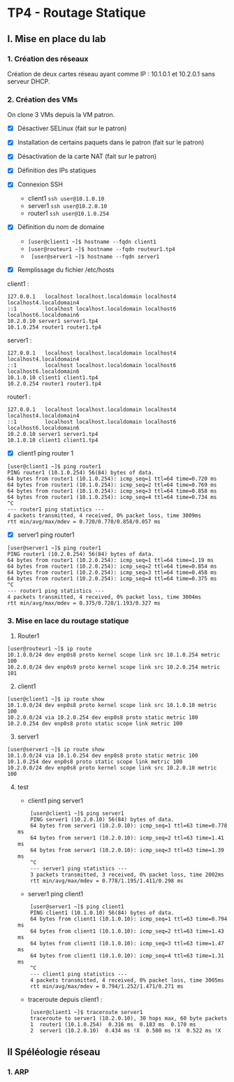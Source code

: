 # TP4 - Routage Statique

## I. Mise en place du lab

### 1. Création des réseaux
Création de deux cartes réseau ayant comme IP : 10.1.0.1 et 10.2.0.1 sans serveur DHCP.

### 2. Création des VMs
On clone 3 VMs depuis la VM patron.

- [x] Désactiver SELinux (fait sur le patron)
- [x] Installation de certains paquets dans le patron (fait sur le patron)
- [x] Désactivation de la carte NAT (fait sur le patron)
- [x] Définition des IPs statiques
- [x] Connexion SSH
    * client1 `ssh user@10.1.0.10 `
    * server1 `ssh user@10.2.0.10 `
    * router1 `ssh user@10.1.0.254 `

- [x] Définition du nom de domaine
    * `[user@client1 ~]$ hostname --fqdn client1 `
    * `[user@routeur1 ~]$ hostname --fqdn routeur1.tp4`
    * ` [user@server1 ~]$ hostname --fqdn server1`

- [x] Remplissage du fichier /etc/hosts

client1 :
``` 
127.0.0.1   localhost localhost.localdomain localhost4 localhost4.localdomain4
::1         localhost localhost.localdomain localhost6 localhost6.localdomain6
10.2.0.10 server1 server1.tp4
10.1.0.254 router1 router1.tp4 
```

server1 :
```
127.0.0.1   localhost localhost.localdomain localhost4 localhost4.localdomain4
::1         localhost localhost.localdomain localhost6 localhost6.localdomain6
10.1.0.10 client1 client1.tp4
10.2.0.254 router1 router1.tp4
```

router1 :
```
127.0.0.1   localhost localhost.localdomain localhost4 localhost4.localdomain4
::1         localhost localhost.localdomain localhost6 localhost6.localdomain6
10.2.0.10 server1 server1.tp4
10.1.0.10 client1 client1.tp4
```

- [x] client1 ping router 1

```
[user@client1 ~]$ ping router1
PING router1 (10.1.0.254) 56(84) bytes of data.
64 bytes from router1 (10.1.0.254): icmp_seq=1 ttl=64 time=0.720 ms
64 bytes from router1 (10.1.0.254): icmp_seq=2 ttl=64 time=0.769 ms
64 bytes from router1 (10.1.0.254): icmp_seq=3 ttl=64 time=0.858 ms
64 bytes from router1 (10.1.0.254): icmp_seq=4 ttl=64 time=0.734 ms
^C
--- router1 ping statistics ---
4 packets transmitted, 4 received, 0% packet loss, time 3009ms
rtt min/avg/max/mdev = 0.720/0.770/0.858/0.057 ms
```

- [x] server1 ping router1

```
[user@server1 ~]$ ping router1
PING router1 (10.2.0.254) 56(84) bytes of data.
64 bytes from router1 (10.2.0.254): icmp_seq=1 ttl=64 time=1.19 ms
64 bytes from router1 (10.2.0.254): icmp_seq=2 ttl=64 time=0.854 ms
64 bytes from router1 (10.2.0.254): icmp_seq=3 ttl=64 time=0.458 ms
64 bytes from router1 (10.2.0.254): icmp_seq=4 ttl=64 time=0.375 ms
^C
--- router1 ping statistics ---
4 packets transmitted, 4 received, 0% packet loss, time 3004ms
rtt min/avg/max/mdev = 0.375/0.720/1.193/0.327 ms
```

### 3. Mise en lace du routage statique

1. Router1
```
[user@routeur1 ~]$ ip route
10.1.0.0/24 dev enp0s8 proto kernel scope link src 10.1.0.254 metric 100
10.2.0.0/24 dev enp0s9 proto kernel scope link src 10.2.0.254 metric 101
```

2. client1
```
[user@client1 ~]$ ip route show
10.1.0.0/24 dev enp0s8 proto kernel scope link src 10.1.0.10 metric 100
10.2.0.0/24 via 10.2.0.254 dev enp0s8 proto static metric 100
10.2.0.254 dev enp0s8 proto static scope link metric 100
```

3. server1
```
[user@server1 ~]$ ip route show
10.1.0.0/24 via 10.1.0.254 dev enp0s8 proto static metric 100
10.1.0.254 dev enp0s8 proto static scope link metric 100
10.2.0.0/24 dev enp0s8 proto kernel scope link src 10.2.0.10 metric 100
```

4. test
    * client1 ping server1 
    ```
        [user@client1 ~]$ ping server1
        PING server1 (10.2.0.10) 56(84) bytes of data.
        64 bytes from server1 (10.2.0.10): icmp_seq=1 ttl=63 time=0.778 ms
        64 bytes from server1 (10.2.0.10): icmp_seq=2 ttl=63 time=1.41 ms
        64 bytes from server1 (10.2.0.10): icmp_seq=3 ttl=63 time=1.39 ms
        ^C
        --- server1 ping statistics ---
        3 packets transmitted, 3 received, 0% packet loss, time 2002ms
        rtt min/avg/max/mdev = 0.778/1.195/1.411/0.298 ms 
    ```

    * server1 ping client1
    ```
        [user@server1 ~]$ ping client1
        PING client1 (10.1.0.10) 56(84) bytes of data.
        64 bytes from client1 (10.1.0.10): icmp_seq=1 ttl=63 time=0.794 ms
        64 bytes from client1 (10.1.0.10): icmp_seq=2 ttl=63 time=1.43 ms
        64 bytes from client1 (10.1.0.10): icmp_seq=3 ttl=63 time=1.47 ms
        64 bytes from client1 (10.1.0.10): icmp_seq=4 ttl=63 time=1.31 ms
        ^C
        --- client1 ping statistics ---
        4 packets transmitted, 4 received, 0% packet loss, time 3005ms
        rtt min/avg/max/mdev = 0.794/1.252/1.471/0.271 ms
    ```

    * traceroute depuis client1 :
    ```
        [user@client1 ~]$ traceroute server1
        traceroute to server1 (10.2.0.10), 30 hops max, 60 byte packets
        1  router1 (10.1.0.254)  0.316 ms  0.183 ms  0.170 ms
        2  server1 (10.2.0.10)  0.434 ms !X  0.500 ms !X  0.522 ms !X
    ```

## II Spéléologie réseau

### 1. ARP